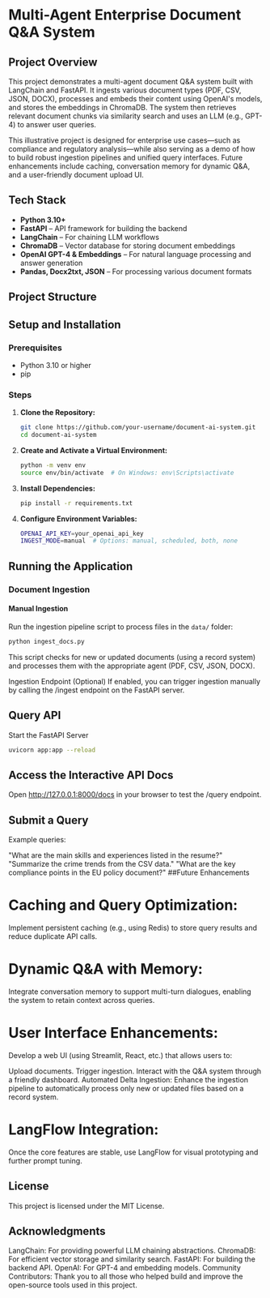 # Multi-Agent Enterprise Document Q&A System

## Project Overview

This project demonstrates a multi-agent document Q&A system built with LangChain and FastAPI. It ingests various document types (PDF, CSV, JSON, DOCX), processes and embeds their content using OpenAI's models, and stores the embeddings in ChromaDB. The system then retrieves relevant document chunks via similarity search and uses an LLM (e.g., GPT-4) to answer user queries.

This illustrative project is designed for enterprise use cases—such as compliance and regulatory analysis—while also serving as a demo of how to build robust ingestion pipelines and unified query interfaces. Future enhancements include caching, conversation memory for dynamic Q&A, and a user-friendly document upload UI.

## Tech Stack

- **Python 3.10+**
- **FastAPI** – API framework for building the backend
- **LangChain** – For chaining LLM workflows
- **ChromaDB** – Vector database for storing document embeddings
- **OpenAI GPT-4 & Embeddings** – For natural language processing and answer generation
- **Pandas, Docx2txt, JSON** – For processing various document formats

## Project Structure



## Setup and Installation

### Prerequisites

- Python 3.10 or higher
- pip

### Steps

1. **Clone the Repository:**

   ```bash
   git clone https://github.com/your-username/document-ai-system.git
   cd document-ai-system
2. **Create and Activate a Virtual Environment:**
   ```bash
   python -m venv env
   source env/bin/activate  # On Windows: env\Scripts\activate
3. **Install Dependencies:**
   ```bash
   pip install -r requirements.txt
4. **Configure Environment Variables:**
   ```bash
   OPENAI_API_KEY=your_openai_api_key
   INGEST_MODE=manual  # Options: manual, scheduled, both, none

## Running the Application

### Document Ingestion

#### Manual Ingestion
Run the ingestion pipeline script to process files in the `data/` folder:

```bash
python ingest_docs.py
```
This script checks for new or updated documents (using a record system) and processes them with the appropriate agent (PDF, CSV, JSON, DOCX).

Ingestion Endpoint (Optional)
If enabled, you can trigger ingestion manually by calling the /ingest endpoint on the FastAPI server.

## Query API
  Start the FastAPI Server

  ```bash
  uvicorn app:app --reload
```

## Access the Interactive API Docs
Open http://127.0.0.1:8000/docs in your browser to test the /query endpoint.

## Submit a Query
Example queries:

"What are the main skills and experiences listed in the resume?"
"Summarize the crime trends from the CSV data."
"What are the key compliance points in the EU policy document?"
##Future Enhancements
# Caching and Query Optimization:
Implement persistent caching (e.g., using Redis) to store query results and reduce duplicate API calls.

# Dynamic Q&A with Memory:
Integrate conversation memory to support multi-turn dialogues, enabling the system to retain context across queries.

# User Interface Enhancements:
Develop a web UI (using Streamlit, React, etc.) that allows users to:

 Upload documents.
 Trigger ingestion.
 Interact with the Q&A system through a friendly dashboard.
 Automated Delta Ingestion:
Enhance the ingestion pipeline to automatically process only new or updated files based on a record system.

# LangFlow Integration:
Once the core features are stable, use LangFlow for visual prototyping and further prompt tuning.

## License
This project is licensed under the MIT License.

## Acknowledgments
LangChain: For providing powerful LLM chaining abstractions.
ChromaDB: For efficient vector storage and similarity search.
FastAPI: For building the backend API.
OpenAI: For GPT-4 and embedding models.
Community Contributors: Thank you to all those who helped build and improve the open-source tools used in this project.
   

